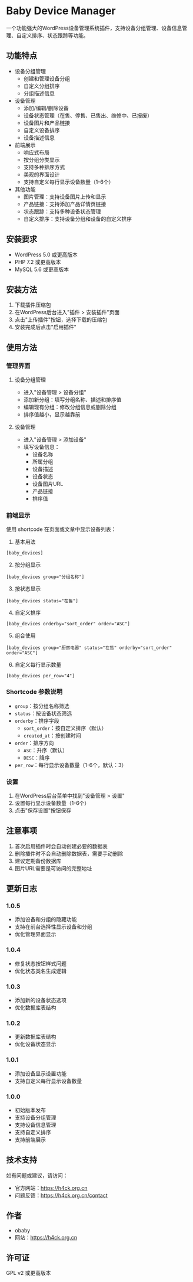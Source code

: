 # Baby Device Manager

一个功能强大的WordPress设备管理系统插件，支持设备分组管理、设备信息管理、自定义排序、状态跟踪等功能。

## 功能特点

- 设备分组管理
  - 创建和管理设备分组
  - 自定义分组排序
  - 分组描述信息
- 设备管理
  - 添加/编辑/删除设备
  - 设备状态管理（在售、停售、已售出、维修中、已报废）
  - 设备图片和产品链接
  - 自定义设备排序
  - 设备描述信息
- 前端展示
  - 响应式布局
  - 按分组分类显示
  - 支持多种排序方式
  - 美观的界面设计
  - 支持自定义每行显示设备数量（1-6个）
- 其他功能
  - 图片管理：支持设备图片上传和显示
  - 产品链接：支持添加产品详情页链接
  - 状态跟踪：支持多种设备状态管理
  - 自定义排序：支持设备分组和设备的自定义排序

## 安装要求

- WordPress 5.0 或更高版本
- PHP 7.2 或更高版本
- MySQL 5.6 或更高版本

## 安装方法

1. 下载插件压缩包
2. 在WordPress后台进入"插件 > 安装插件"页面
3. 点击"上传插件"按钮，选择下载的压缩包
4. 安装完成后点击"启用插件"

## 使用方法

### 管理界面

1. 设备分组管理
   - 进入"设备管理 > 设备分组"
   - 添加新分组：填写分组名称、描述和排序值
   - 编辑现有分组：修改分组信息或删除分组
   - 排序值越小，显示越靠前

2. 设备管理
   - 进入"设备管理 > 添加设备"
   - 填写设备信息：
     - 设备名称
     - 所属分组
     - 设备描述
     - 设备状态
     - 设备图片URL
     - 产品链接
     - 排序值

### 前端显示

使用 shortcode 在页面或文章中显示设备列表：

1. 基本用法
```
[baby_devices]
```

2. 按分组显示
```
[baby_devices group="分组名称"]
```

3. 按状态显示
```
[baby_devices status="在售"]
```

4. 自定义排序
```
[baby_devices orderby="sort_order" order="ASC"]
```

5. 组合使用
```
[baby_devices group="厨房电器" status="在售" orderby="sort_order" order="ASC"]
```

6. 自定义每行显示数量
```
[baby_devices per_row="4"]
```

### Shortcode 参数说明

- `group`：按分组名称筛选
- `status`：按设备状态筛选
- `orderby`：排序字段
  - `sort_order`：按自定义排序（默认）
  - `created_at`：按创建时间
- `order`：排序方向
  - `ASC`：升序（默认）
  - `DESC`：降序
- `per_row`：每行显示设备数量（1-6个，默认：3）

### 设置

1. 在WordPress后台菜单中找到"设备管理 > 设置"
2. 设置每行显示设备数量（1-6个）
3. 点击"保存设置"按钮保存

## 注意事项

1. 首次启用插件时会自动创建必要的数据表
2. 删除插件时不会自动删除数据表，需要手动删除
3. 建议定期备份数据库
4. 图片URL需要是可访问的完整地址

## 更新日志

### 1.0.5
- 添加设备和分组的隐藏功能
- 支持在前台选择性显示设备和分组
- 优化管理界面显示

### 1.0.4
- 修复状态按钮样式问题
- 优化状态类名生成逻辑

### 1.0.3
- 添加新的设备状态选项
- 优化数据库表结构

### 1.0.2
- 更新数据库表结构
- 优化设备状态显示

### 1.0.1
- 添加设备显示设置功能
- 支持自定义每行显示设备数量

### 1.0.0
- 初始版本发布
- 支持设备分组管理
- 支持设备信息管理
- 支持自定义排序
- 支持前端展示

## 技术支持

如有问题或建议，请访问：
- 官方网站：https://h4ck.org.cn
- 问题反馈：https://h4ck.org.cn/contact

## 作者

- obaby
- 网站：https://h4ck.org.cn

## 许可证

GPL v2 或更高版本 